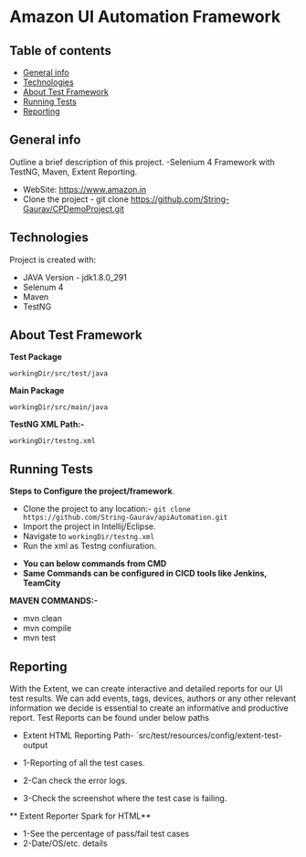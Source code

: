 # Amazon UI Automation Framework
## Table of contents
* [General info](#general-info)
* [Technologies](#technologies)
* [About Test Framework](#about-test-framework)
* [Running Tests](#running-tests)
* [Reporting](#reporting)

## General info
 Outline a brief description of this project.
-Selenium 4 Framework with TestNG, Maven, Extent Reporting.
-  WebSite: https://www.amazon.in
-  Clone the project - git clone https://github.com/String-Gaurav/CPDemoProject.git


	
## Technologies
Project is created with:
* JAVA Version - jdk1.8.0_291
* Selenum 4
* Maven
* TestNG 
	
## About Test Framework

**Test Package**

`workingDir/src/test/java`

**Main Package**

`workingDir/src/main/java`

**TestNG XML Path:-**

`workingDir/testng.xml`






## Running Tests

**Steps to Configure the project/framework**.

- Clone the project to any location:- `git clone https://github.com/String-Gaurav/apiAutomation.git`
- Import the project in Intellij/Eclipse.
- Navigate to `workingDir/testng.xml`
- Run the xml as Testng confiuration.

* **You can  below commands from CMD**
* **Same Commands can be configured in CICD tools like Jenkins, TeamCity**

**MAVEN COMMANDS:-**

* mvn clean
* mvn compile
* mvn test


## Reporting

With the Extent, we can create interactive and detailed reports for our UI test results. We can add events, tags, devices, authors or any other relevant information we decide is essential to create an informative and productive report. Test Reports can be found under below paths

* Extent HTML Reporting Path- `src/test/resources/config/extent-test-output



	
 * 1-Reporting of all the test cases.
 * 2-Can check the error logs.
 * 3-Check the screenshot where the test case is failing.
  
** Extent Reporter Spark for HTML**
 * 1-See the percentage of pass/fail test cases
 * 2-Date/OS/etc. details





  
```
